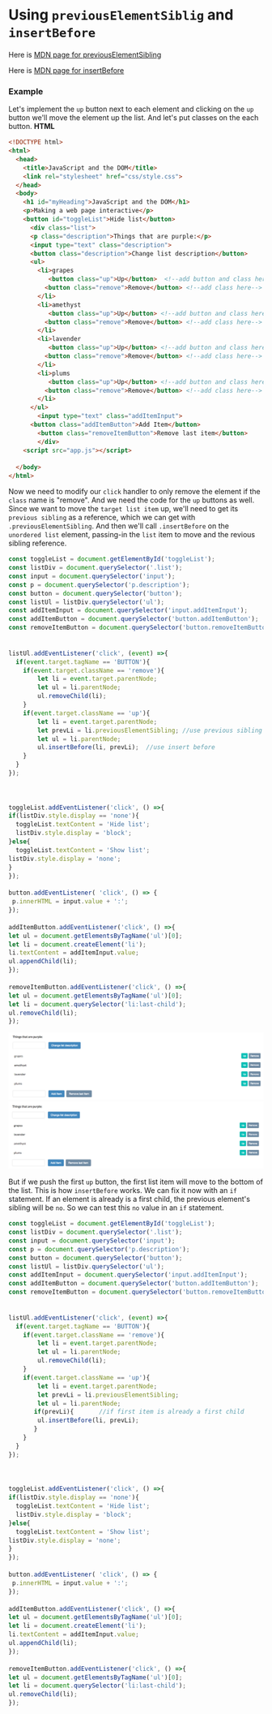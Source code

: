 # Using `previousElementSiblig` and `insertBefore`

Here is [MDN page for previousElementSibling](https://developer.mozilla.org/en-US/docs/Web/API/NonDocumentTypeChildNode/previousElementSibling)

Here is [MDN page for insertBefore](https://developer.mozilla.org/en-US/docs/Web/API/Node/insertBefore)

### Example 
Let's implement the `up` button next to each element and clicking on the `up` button we'll move the element up the list. And let's put classes on the each button. 
**HTML**
```html
<!DOCTYPE html>
<html>
  <head>
    <title>JavaScript and the DOM</title>
    <link rel="stylesheet" href="css/style.css">
  </head>
  <body>
    <h1 id="myHeading">JavaScript and the DOM</h1>
    <p>Making a web page interactive</p> 
    <button id="toggleList">Hide list</button>
      <div class="list">
      <p class="description">Things that are purple:</p>
      <input type="text" class="description"> 
      <button class="description">Change list description</button>
      <ul>
        <li>grapes 
           <button class="up">Up</button>  <!--add button and class here-->
          <button class="remove">Remove</button> <!--add class here-->
        </li>
        <li>amethyst
           <button class="up">Up</button> <!--add button and class here-->
          <button class="remove">Remove</button> <!--add class here-->
        </li>
        <li>lavender
           <button class="up">Up</button> <!--add button and class here-->
          <button class="remove">Remove</button> <!--add class here-->
        </li>
        <li>plums
           <button class="up">Up</button> <!--add button and class here-->
          <button class="remove">Remove</button> <!--add class here-->
        </li>
      </ul>
        <input type="text" class="addItemInput"> 
      <button class="addItemButton">Add Item</button>
        <button class="removeItemButton">Remove last item</button>
        </div>
    <script src="app.js"></script>
   
  </body>
</html>
```
Now we need to modify our `click` handler to only remove the element if the `class` name is "remove". And we need the code for the `up` buttons as well. Since we want to move the `target list item` up, we'll need to get its `previous sibling` as a reference, which we can get with `.previousElementSibling`. And then we'll call `.insertBefore` on the `unordered list` element, passing-in the `list` item to move and the revious sibling reference. 

```js
const toggleList = document.getElementById('toggleList');
const listDiv = document.querySelector('.list');
const input = document.querySelector('input');
const p = document.querySelector('p.description');
const button = document.querySelector('button');
const listUl = listDiv.querySelector('ul');
const addItemInput = document.querySelector('input.addItemInput');
const addItemButton = document.querySelector('button.addItemButton');
const removeItemButton = document.querySelector('button.removeItemButton');


listUl.addEventListener('click', (event) =>{
  if(event.target.tagName == 'BUTTON'){
    if(event.target.className == 'remove'){
        let li = event.target.parentNode; 
        let ul = li.parentNode;
        ul.removeChild(li);
    }
    if(event.target.className == 'up'){
        let li = event.target.parentNode; 
        let prevLi = li.previousElementSibling; //use previous sibling here 
        let ul = li.parentNode;
        ul.insertBefore(li, prevLi);  //use insert before
    }
  }
});



toggleList.addEventListener('click', () =>{
if(listDiv.style.display == 'none'){
  toggleList.textContent = 'Hide list';
  listDiv.style.display = 'block';
}else{
  toggleList.textContent = 'Show list';
listDiv.style.display = 'none';
}
});

button.addEventListener( 'click', () => {
 p.innerHTML = input.value + ':';                      
});

addItemButton.addEventListener('click', () =>{
let ul = document.getElementsByTagName('ul')[0];                               
let li = document.createElement('li'); 
li.textContent = addItemInput.value;
ul.appendChild(li);
});

removeItemButton.addEventListener('click', () =>{
let ul = document.getElementsByTagName('ul')[0];                               
let li = document.querySelector('li:last-child'); 
ul.removeChild(li);
});
```
![previous-sibling](../previous-sibling.png)
![previous-sibling2](../previous-sibling2.png)

But if we push the first `up` button, the first list item will move to the bottom of the list. This is how `insertBefore` works. We can fix it now with an `if` statement. If an element is already is a first child, the previous element's sibling will be `no`. So we can test this `no` value in an `if` statement. 

```js
const toggleList = document.getElementById('toggleList');
const listDiv = document.querySelector('.list');
const input = document.querySelector('input');
const p = document.querySelector('p.description');
const button = document.querySelector('button');
const listUl = listDiv.querySelector('ul');
const addItemInput = document.querySelector('input.addItemInput');
const addItemButton = document.querySelector('button.addItemButton');
const removeItemButton = document.querySelector('button.removeItemButton');


listUl.addEventListener('click', (event) =>{
  if(event.target.tagName == 'BUTTON'){
    if(event.target.className == 'remove'){
        let li = event.target.parentNode;
        let ul = li.parentNode;
        ul.removeChild(li);
    }
    if(event.target.className == 'up'){
        let li = event.target.parentNode;
        let prevLi = li.previousElementSibling;
        let ul = li.parentNode;
       if(prevLi){       //if first item is already a first child
        ul.insertBefore(li, prevLi); 
       }
    }
  }
});



toggleList.addEventListener('click', () =>{
if(listDiv.style.display == 'none'){
  toggleList.textContent = 'Hide list';
  listDiv.style.display = 'block';
}else{
  toggleList.textContent = 'Show list';
listDiv.style.display = 'none';
}
});

button.addEventListener( 'click', () => {
 p.innerHTML = input.value + ':';                      
});

addItemButton.addEventListener('click', () =>{
let ul = document.getElementsByTagName('ul')[0];                               
let li = document.createElement('li'); 
li.textContent = addItemInput.value;
ul.appendChild(li);
});

removeItemButton.addEventListener('click', () =>{
let ul = document.getElementsByTagName('ul')[0];                               
let li = document.querySelector('li:last-child'); 
ul.removeChild(li);
});
```

